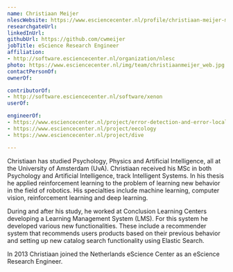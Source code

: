 ```yaml
---
name: Christiaan Meijer
nlescWebsite: https://www.esciencecenter.nl/profile/christiaan-meijer-msc
researchgateUrl: 
linkedInUrl: 
githubUrl: https://github.com/cwmeijer
jobTitle: eScience Research Engineer
affiliation:
- http://software.esciencecenter.nl/organization/nlesc
photo: https://www.esciencecenter.nl/img/team/christiaanmeijer_web.jpg
contactPersonOf:
ownerOf:

contributorOf:
- http://software.esciencecenter.nl/software/xenon
userOf:

engineerOf:
- https://www.esciencecenter.nl/project/error-detection-and-error-localization
- https://www.esciencecenter.nl/project/eecology
- https://www.esciencecenter.nl/project/dive

---
```

Christiaan has studied Psychology, Physics and Artificial Intelligence, all at the University of Amsterdam (UvA). Christiaan received his MSc in both Psychology and Artificial Intelligence, track Intelligent Systems. In his thesis he applied reinforcement learning to the problem of learning new behavior in the field of robotics. His specialties include machine learning, computer vision, reinforcement learning and deep learning.

During and after his study, he worked at Conclusion Learning Centers developing a Learning Management System (LMS). For this system he developed various new functionalities. These include a recommender system that recommends users products based on their previous behavior and setting up new catalog search functionality using Elastic Search.

In 2013 Christiaan joined the Netherlands eScience Center as an eScience Research Engineer.
